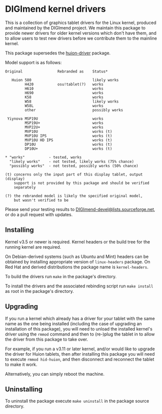 DIGImend kernel drivers
=======================

This is a collection of graphics tablet drivers for the Linux kernel, produced
and maintained by the DIGImend project. We maintain this package to provide
newer drivers for older kernel versions which don't have them, and to allow
users to test new drivers before we contribute them to the mainline kernel.

This package supersedes the
[huion-driver](https://github.com/DIGImend/huion-driver) package.

Model support is as follows:

    Original                Rebranded as    Status*

       Huion 580                            likely works
             H420           osu!tablet(?)   works
             H610                           works
             H690                           works
             K58                            works
             W58                            likely works
             W58L                           works
             other                          possibly works

     Yiynova MSP19U                         works
             MSP19U+                        works
             MVP22U+                        works
             MVP10U                         works (t)
             MVP10U IPS                     works (t)
             MVP10U HD IPS                  works (t)
             DP10U                          works (t)
             DP10U+                         works (t)

    * "works"           - tested, works
      "likely works"    - not tested, likely works (75% chance)
      "possibly works"  - not tested, possibly works (50% chance)

    (t) concerns only the input part of this display tablet, output (display)
        support is not provided by this package and should be verified
        separately

    (?) the rebranded model is likely the specified original model,
        but wasn't verified to be

Please send your testing results to DIGImend-devel@lists.sourceforge.net, or
do a pull request with updates.

Installing
----------

Kernel v3.5 or newer is required. Kernel headers or the build tree for the
running kernel are required.

On Debian-derived systems (such as Ubuntu and Mint) headers can be obtained by
installing appropriate version of `linux-headers` package. On Red Hat and
derived distributions the package name is `kernel-headers`.

To build the drivers run `make` in the package's directory.

To install the drivers and the associated rebinding script run `make install`
as root in the package's directory.

Upgrading
---------

If you run a kernel which already has a driver for your tablet with the same
name as the one being installed (including the case of upgrading an
installation of this package), you will need to unload the installed kernel's
driver using the `rmmod` command and then to (re-)plug the tablet in to allow
the driver from this package to take over.

For example, if you run a v3.11 or later kernel, and/or would like to upgrade
the driver for Huion tablets, then after installing this package you will need
to execute `rmmod hid-huion`, and then disconnect and reconnect the tablet to
make it work.

Alternatively, you can simply reboot the machine.

Uninstalling
------------

To uninstall the package execute `make uninstall` in the package source
directory.
